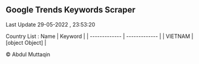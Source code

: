 

## Google Trends Keywords Scraper 
 
Last Update 29-05-2022 , 23:53:20

Country List :
 Name  | Keyword |
| ------------- | ------------- |
| VIETNAM | [object Object] |



© Abdul Muttaqin 

